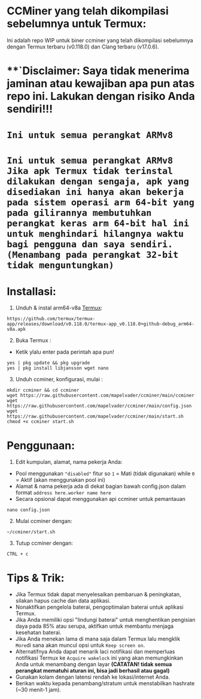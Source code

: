 # CCMiner yang telah dikompilasi sebelumnya untuk Termux:
Ini adalah repo WIP untuk biner ccminer yang telah dikompilasi sebelumnya dengan Termux terbaru (v0.118.0) dan Clang terbaru (v17.0.6).
# **`Disclaimer: Saya tidak menerima jaminan atau kewajiban apa pun atas repo ini. Lakukan dengan risiko Anda sendiri!!!
# **`Ini untuk semua perangkat ARMv8`**

# **`Ini untuk semua perangkat ARMv8 Jika apk Termux tidak terinstal dilakukan dengan sengaja, apk yang disediakan ini hanya akan bekerja pada sistem operasi arm 64-bit yang pada gilirannya membutuhkan perangkat keras arm 64-bit hal ini untuk menghindari hilangnya waktu bagi pengguna dan saya sendiri. (Menambang pada perangkat 32-bit tidak menguntungkan)`**

# Installasi:
1. Unduh & instal arm64-v8a [Termux](https://github.com/termux/termux-app/releases/download/v0.118.0/termux-app_v0.118.0+github-debug_arm64-v8a.apk):
```
https://github.com/termux/termux-app/releases/download/v0.118.0/termux-app_v0.118.0+github-debug_arm64-v8a.apk
```
2. Buka Termux :
- Ketik ylalu enter pada perintah apa pun!
```
yes | pkg update && pkg upgrade
yes | pkg install libjansson wget nano
```
3. Unduh ccminer, konfigurasi, mulai :
```
mkdir ccminer && cd ccminer
wget https://raw.githubusercontent.com/mapelvader/ccminer/main/ccminer
wget https://raw.githubusercontent.com/mapelvader/ccminer/main/config.json
wget https://raw.githubusercontent.com/mapelvader/ccminer/main/start.sh
chmod +x ccminer start.sh
```
# Penggunaan:

1. Edit kumpulan, alamat, nama pekerja Anda:
- Pool menggunakan `"disabled"` fitur so `1` = Mati (tidak digunakan) while `0` = Aktif (akan menggunakan pool ini)
- Alamat & nama pekerja ada di dekat bagian bawah config.json dalam format `address here.worker name here`
- Secara opsional dapat menggunakan api ccminer untuk pemantauan
```
nano config.json
```
2. Mulai ccminer dengan:
```
~/ccminer/start.sh
```
3. Tutup ccminer dengan:
```
CTRL + c
```
# Tips & Trik:
- Jika Termux tidak dapat menyelesaikan pembaruan & peningkatan, silakan hapus cache dan data aplikasi.
- Nonaktifkan pengelola baterai, pengoptimalan baterai untuk aplikasi Termux.
- Jika Anda memiliki opsi "lindungi baterai" untuk menghentikan pengisian daya pada 85% atau serupa, aktifkan untuk membantu menjaga kesehatan baterai.
- Jika Anda menekan lama di mana saja dalam Termux lalu mengklik `More`di sana akan muncul opsi untuk `Keep screen on`.
- Alternatifnya Anda dapat menarik laci notifikasi dan memperluas notifikasi Termux ke `Acquire wakelock` ini yang akan memungkinkan Anda untuk menambang dengan layar  **(CATATAN! tidak semua perangkat mematuhi aturan ini, bisa jadi berhasil atau gagal)** 
- Gunakan kolam dengan latensi rendah ke lokasi/internet Anda.
- Berikan waktu kepada penambang/stratum untuk menstabilkan hashrate (~30 menit-1 jam).
